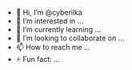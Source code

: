 - 👋 Hi, I’m @cyberilka
- 👀 I’m interested in ...
- 🌱 I’m currently learning ...
- 💞️ I’m looking to collaborate on ...
- 📫 How to reach me ...
- ⚡ Fun fact: ...

<!---
cyberilka/cyberilka is a ✨ special ✨ repository because its `README.md` (this file) appears on your GitHub profile.
You can click the Preview link to take a look at your changes.
--->
